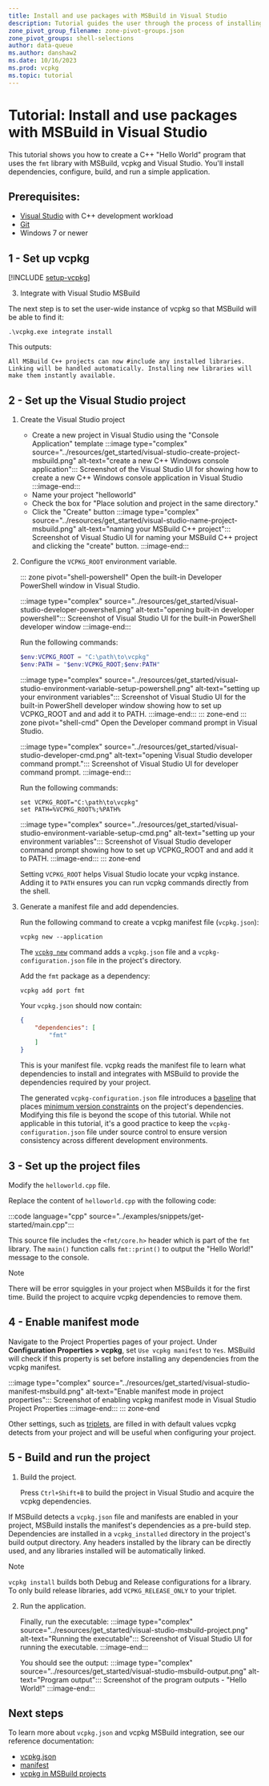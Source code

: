 ```yaml
---
title: Install and use packages with MSBuild in Visual Studio
description: Tutorial guides the user through the process of installing and using packages with MSBuild and Visual Studio.
zone_pivot_group_filename: zone-pivot-groups.json
zone_pivot_groups: shell-selections
author: data-queue
ms.author: danshaw2
ms.date: 10/16/2023
ms.prod: vcpkg
ms.topic: tutorial
---
```


# Tutorial: Install and use packages with MSBuild in Visual Studio

This tutorial shows you how to create a C++ "Hello World" program that uses the `fmt` library with MSBuild, vcpkg and Visual Studio. You'll install dependencies, configure, build, and run a simple application.

## Prerequisites:
- [Visual Studio](<https://visualstudio.microsoft.com/downloads/>) with C++ development workload
- [Git](<https://git-scm.com/downloads>)
- Windows 7 or newer

## 1 - Set up vcpkg

[!INCLUDE [setup-vcpkg](includes/setup-vcpkg.md)]

3. Integrate with Visual Studio MSBuild

The next step is to set the user-wide instance of vcpkg so that MSBuild will be able to find it:
```
.\vcpkg.exe integrate install
```

This outputs:
```
All MSBuild C++ projects can now #include any installed libraries. Linking will be handled automatically. Installing new libraries will make them instantly available.
```

## 2 - Set up the Visual Studio project

1. Create the Visual Studio project
    
    * Create a new project in Visual Studio using the "Console Application" template
    :::image type="complex" source="../resources/get_started/visual-studio-create-project-msbuild.png" alt-text="create a new C++ Windows console application":::
        Screenshot of the Visual Studio UI for showing how to create a new C++ Windows console application in Visual Studio
    :::image-end:::
    * Name your project "helloworld"
    * Check the box for "Place solution and project in the same directory."
    * Click the "Create" button
    :::image type="complex" source="../resources/get_started/visual-studio-name-project-msbuild.png" alt-text="naming your MSBuild C++ project":::
        Screenshot of Visual Studio UI for naming your MSBuild C++ project and clicking the "create" button.
    :::image-end:::

2. Configure the `VCPKG_ROOT` environment variable.
   
    ::: zone pivot="shell-powershell"
    Open the built-in Developer PowerShell window in Visual Studio.
    
    :::image type="complex" source="../resources/get_started/visual-studio-developer-powershell.png" alt-text="opening built-in developer powershell":::
        Screenshot of Visual Studio UI for the built-in PowerShell developer window
    :::image-end:::

    Run the following commands:

    ```PowerShell
    $env:VCPKG_ROOT = "C:\path\to\vcpkg"
    $env:PATH = "$env:VCPKG_ROOT;$env:PATH"
    ```

    :::image type="complex" source="../resources/get_started/visual-studio-environment-variable-setup-powershell.png" alt-text="setting up your environment variables":::
        Screenshot of Visual Studio UI for the built-in PowerShell developer window showing how to set up VCPKG_ROOT and and add it to PATH.
    :::image-end:::
    ::: zone-end
    ::: zone pivot="shell-cmd"
    Open the Developer command prompt in Visual Studio.
    
    :::image type="complex" source="../resources/get_started/visual-studio-developer-cmd.png" alt-text="opening Visual Studio developer command prompt.":::
        Screenshot of Visual Studio UI for developer command prompt.
    :::image-end:::

    Run the following commands:

    ```console
    set VCPKG_ROOT="C:\path\to\vcpkg"
    set PATH=%VCPKG_ROOT%;%PATH%
    ```

    :::image type="complex" source="../resources/get_started/visual-studio-environment-variable-setup-cmd.png" alt-text="setting up your environment variables":::
        Screenshot of Visual Studio developer command prompt showing how to set up VCPKG_ROOT and and add it to PATH.
    :::image-end:::
    ::: zone-end

    Setting `VCPKG_ROOT` helps Visual Studio locate your vcpkg instance.
    Adding it to `PATH` ensures you can run vcpkg commands directly from the shell.

1. Generate a manifest file and add dependencies.

    Run the following command to create a vcpkg manifest file (`vcpkg.json`):

    ```console
    vcpkg new --application
    ```

    The [`vcpkg new`](../commands/new.md) command adds a `vcpkg.json` file and a `vcpkg-configuration.json` file in the project's directory.

    Add the `fmt` package as a dependency:

    ```console
    vcpkg add port fmt
    ```

    Your `vcpkg.json` should now contain:

    ```json
    {
        "dependencies": [
            "fmt"
        ]
    }
    ```

    This is your manifest file. vcpkg reads the manifest file to learn what dependencies to install and integrates with MSBuild to provide the dependencies required by your project.

    The generated `vcpkg-configuration.json` file introduces a [baseline](../reference/vcpkg-configuration-json.md#registry-baseline) that places [minimum version constraints](../users/versioning.md) on the project's dependencies. Modifying this file is beyond the scope of this tutorial. While not applicable in this tutorial, it's a good practice to keep the `vcpkg-configuration.json` file under source control to ensure version consistency across different development environments.

## 3 - Set up the project files

Modify the `helloworld.cpp` file.

Replace the content of `helloworld.cpp` with the following code:

:::code language="cpp" source="../examples/snippets/get-started/main.cpp":::

This source file includes the `<fmt/core.h>` header which is part of the `fmt` library. The `main()` function calls `fmt::print()` to output the "Hello World!" message to the console.

> [!NOTE]
> There will be error squiggles in your project when MSBuilds it for the first time. Build the project to acquire vcpkg dependencies to remove them.


## 4 - Enable manifest mode

Navigate to the Project Properties pages of your project. Under **Configuration Properties > vcpkg**, set `Use vcpkg manifest` to `Yes`. MSBuild will check if this property is set before installing any dependencies from the vcpkg manifest.

:::image type="complex" source="../resources/get_started/visual-studio-manifest-msbuild.png" alt-text="Enable manifest mode in project properties":::
    Screenshot of enabling vcpkg manifest mode in Visual Studio Project Properties
:::image-end:::
::: zone-end

Other settings, such as [triplets](..\users\triplets.md), are filled in with default values vcpkg detects from your project and will be useful when configuring your project. 

## 5 - Build and run the project

1. Build the project.
   
   Press `Ctrl+Shift+B` to build the project in Visual Studio and acquire the vcpkg dependencies.

If MSBuild detects a `vcpkg.json` file and manifests are enabled in your project, MSBuild installs the manifest's dependencies as a pre-build step. Dependencies are installed in a `vcpkg_installed` directory in the project's build output directory. Any headers installed by the library can be directly used, and any libraries installed will be automatically linked.

> [!NOTE]
> `vcpkg install` builds both Debug and Release configurations for a library. To only build release libraries, add `VCPKG_RELEASE_ONLY` to your triplet.

2. Run the application.

    Finally, run the executable:
    :::image type="complex" source="../resources/get_started/visual-studio-msbuild-project.png" alt-text="Running the executable":::
        Screenshot of Visual Studio UI for running the executable.
    :::image-end:::

    You should see the output:
    :::image type="complex" source="../resources/get_started/visual-studio-msbuild-output.png" alt-text="Program output":::
        Screenshot of the program outputs - "Hello World!"
    :::image-end:::

## Next steps

To learn more about `vcpkg.json` and vcpkg MSBuild integration, see our reference documentation:

- [vcpkg.json](..\reference\vcpkg-json.md)
- [manifest](..\users\manifests.md)
- [vcpkg in MSBuild projects](..\users\buildsystems\msbuild-integration.md)
